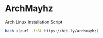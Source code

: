 # ArchMayhz

Arch Linux Installation Script

```bash
bash <(curl -fsSL https://bit.ly/archmayhz)
```
